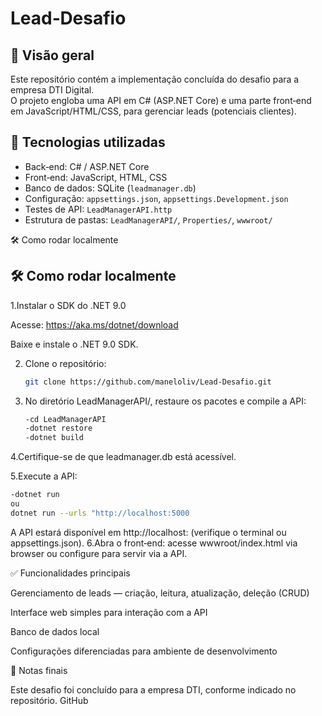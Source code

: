 # Lead‑Desafio

## 🧾 Visão geral  
Este repositório contém a implementação concluída do desafio para a empresa DTI Digital.  
O projeto engloba uma API em C# (ASP.NET Core) e uma parte front‑end em JavaScript/HTML/CSS, para gerenciar leads (potenciais clientes).

## 🚀 Tecnologias utilizadas  
- Back‑end: C# / ASP.NET Core  
- Front‑end: JavaScript, HTML, CSS  
- Banco de dados: SQLite (`leadmanager.db`)  
- Configuração: `appsettings.json`, `appsettings.Development.json`  
- Testes de API: `LeadManagerAPI.http`  
- Estrutura de pastas: `LeadManagerAPI/`, `Properties/`, `wwwroot/`

🛠 Como rodar localmente


## 🛠 Como rodar localmente  

1.Instalar o SDK do .NET 9.0

   Acesse: https://aka.ms/dotnet/download
   
   Baixe e instale o .NET 9.0 SDK.
   
2. Clone o repositório:  
   ```bash
   git clone https://github.com/maneloliv/Lead-Desafio.git
   ```
3. No diretório LeadManagerAPI/, restaure os pacotes e compile a API:
   ```bash
   -cd LeadManagerAPI
   -dotnet restore
   -dotnet build
   ```
4.Certifique-se de que leadmanager.db está acessível.

5.Execute a API:
   ```bash
   -dotnet run
   ou
   dotnet run --urls "http://localhost:5000
   ```
A API estará disponível em http://localhost:<porta> (verifique o terminal ou appsettings.json).
6.Abra o front‑end: acesse wwwroot/index.html via browser ou configure para servir via a API.

✅ Funcionalidades principais

Gerenciamento de leads — criação, leitura, atualização, deleção (CRUD)

Interface web simples para interação com a API

Banco de dados local

Configurações diferenciadas para ambiente de desenvolvimento


📝 Notas finais

Este desafio foi concluído para a empresa DTI, conforme indicado no repositório. 
GitHub

